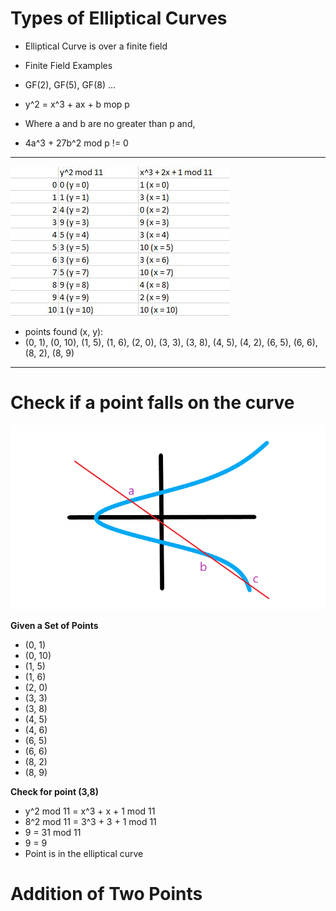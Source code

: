 # Types of Elliptical Curves

- Elliptical Curve is over a finite field
- Finite Field Examples
- GF(2), GF(5), GF(8) ...

- y^2 = x^3 + ax + b mop p
- Where a and b are no greater than p and,
- 4a^3 + 27b^2 mod p != 0

---

![Elliptical Curve Table](./table.JPG)

- points found (x, y):
- (0, 1), (0, 10), (1, 5), (1, 6), (2, 0), (3, 3), (3, 8), (4, 5), (4, 2), (6, 5), (6, 6), (8, 2), (8, 9)

---

# Check if a point falls on the curve

![Elliptical Curve Addition](./curve.png)

**Given a Set of Points**

- (0, 1)
- (0, 10)
- (1, 5)
- (1, 6)
- (2, 0)
- (3, 3)
- (3, 8)
- (4, 5)
- (4, 6)
- (6, 5)
- (6, 6)
- (8, 2)
- (8, 9)

**Check for point (3,8)**

- y^2 mod 11 = x^3 + x + 1 mod 11
- 8^2 mod 11 = 3^3 + 3 + 1 mod 11
- 9 = 31 mod 11
- 9 = 9
- Point is in the elliptical curve

# Addition of Two Points
